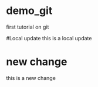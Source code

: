 # demo_git
first tutorial on git

#Local update
this is a local update

# new change
this is a new change
